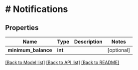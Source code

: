 # # Notifications

## Properties

Name | Type | Description | Notes
------------ | ------------- | ------------- | -------------
**minimum_balance** | **int** |  | [optional]

[[Back to Model list]](../../README.md#models) [[Back to API list]](../../README.md#endpoints) [[Back to README]](../../README.md)
